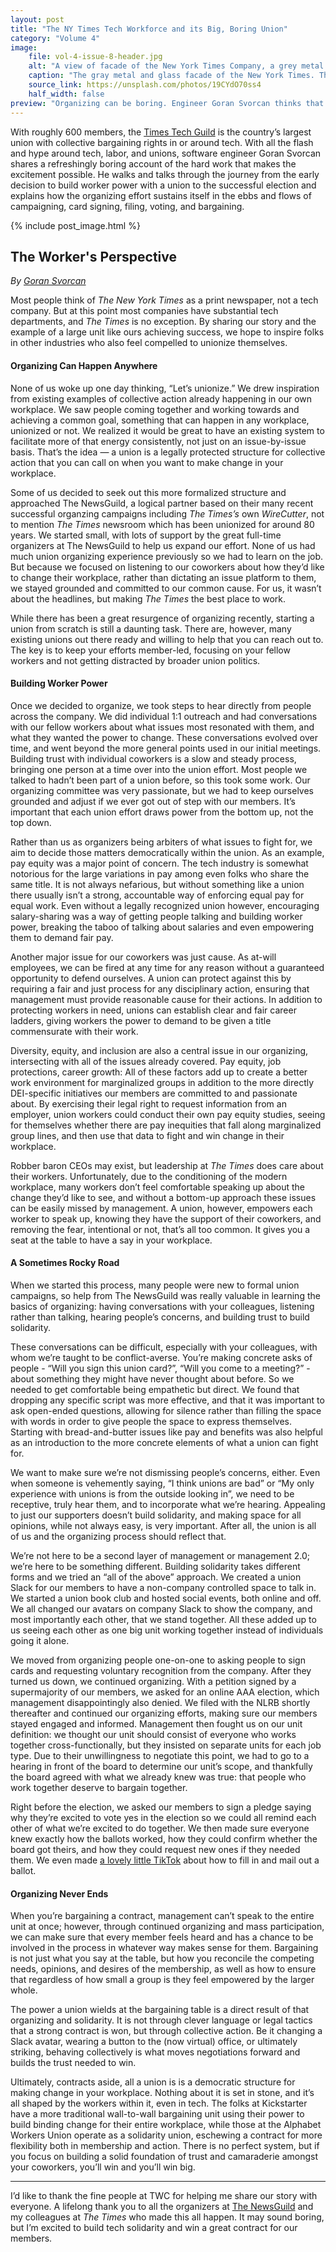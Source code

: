 ```yaml
---
layout: post
title: "The NY Times Tech Workforce and its Big, Boring Union"
category: "Volume 4"
image:
    file: vol-4-issue-8-header.jpg
    alt: "A view of facade of the New York Times Company, a grey metal and glass wall, with taxis and cars in front."
    caption: "The gray metal and glass facade of the New York Times. The company did not voluntarily recognize the country’s biggest union of workers in tech."
    source_link: https://unsplash.com/photos/19CYdO70ss4
    half_width: false
preview: "Organizing can be boring. Engineer Goran Svorcan thinks that’s good."
---
```


With roughly 600 members, the [Times Tech Guild](https://nytimesguild.org/tech/) is the country’s largest union with collective bargaining rights in or around tech. With all the flash and hype around tech, labor, and unions, software engineer Goran Svorcan shares a refreshingly boring account of the hard work that makes the excitement possible. He walks and talks through the journey from the early decision to build worker power with a union to the successful election and explains how the organizing effort sustains itself in the ebbs and flows of campaigning, card signing, filing, voting, and bargaining.

<!-- DO NOT remove the excerpt tag -->
<!--excerpt-->
<!-- remaining content goes below here -->

<!-- DO NOT remove the header image -->
{% include post_image.html %}

## The Worker's Perspective

_By [Goran Svorcan](https://twitter.com/gogisha)_

Most people think of _The New York Times_ as a print newspaper, not a tech company. But at this point most companies have substantial tech departments, and _The Times_ is no exception. By sharing our story and the example of a large unit like ours achieving success, we hope to inspire folks in other industries who also feel compelled to unionize themselves.

#### Organizing Can Happen Anywhere

None of us woke up one day thinking, “Let’s unionize.” We drew inspiration from existing examples of collective action already happening in our own workplace. We saw people coming together and working towards and achieving a common goal, something that can happen in any workplace, unionized or not. We realized it would be great to have an existing system to facilitate more of that energy consistently, not just on an issue-by-issue basis. That’s the idea — a union is a legally protected structure for collective action that you can call on when you want to make change in your workplace. 

Some of us decided to seek out this more formalized structure and approached The NewsGuild, a logical partner based on their many recent successful organzing campaigns including _The Times’s_ own _WireCutter_, not to mention _The Times_ newsroom which has been unionized for around 80 years. We started small, with lots of support by the great full-time organizers at The NewsGuild to help us expand our effort. None of us had much union organizing experience previously so we had to learn on the job. But because we focused on listening to our coworkers about how they’d like to change their workplace, rather than dictating an issue platform to them, we stayed grounded and committed to our common cause. For us, it wasn’t about the headlines, but making _The Times_ the best place to work.

While there has been a great resurgence of organizing recently, starting a union from scratch is still a daunting task. There are, however, many existing unions out there ready and willing to help that you can reach out to. The key is to keep your efforts member-led, focusing on your fellow workers and not getting distracted by broader union politics.

#### Building Worker Power

Once we decided to organize, we took steps to hear directly from people across the company. We did individual 1:1 outreach and had conversations with our fellow workers about what issues most resonated with them, and what they wanted the power to change. These conversations evolved over time, and went beyond the more general points used in our initial meetings. Building trust with individual coworkers is a slow and steady process, bringing one person at a time over into the union effort. Most people we talked to hadn’t been part of a union before, so this took some work. Our organizing committee was very passionate, but we had to keep ourselves grounded and adjust if we ever got out of step with our members. It’s important that each union effort draws power from the bottom up, not the top down.

Rather than us as organizers being arbiters of what issues to fight for, we aim to decide those matters democratically within the union. As an example, pay equity was a major point of concern. The tech industry is somewhat notorious for the large variations in pay among even folks who share the same title. It is not always nefarious, but without something like a union there usually isn’t a strong, accountable way of enforcing equal pay for equal work. Even without a legally recognized union however, encouraging salary-sharing was a way of getting people talking and building worker power, breaking the taboo of talking about salaries and even empowering them to demand fair pay.

Another major issue for our coworkers was just cause. As at-will employees, we can be fired at any time for any reason without a guaranteed opportunity to defend ourselves. A union can protect against this by requiring a fair and just process for any disciplinary action, ensuring that management must provide reasonable cause for their actions. In addition to protecting workers in need, unions can establish clear and fair career ladders, giving workers the power to demand to be given a title commensurate with their work.

Diversity, equity, and inclusion are also a central issue in our organizing, intersecting with all of the issues already covered. Pay equity, job protections, career growth: All of these factors add up to create a better work environment for marginalized groups in addition to the more directly DEI-specific initiatives our members are committed to and passionate about. By exercising their legal right to request information from an employer, union workers could conduct their own pay equity studies, seeing for themselves whether there are pay inequities that fall along marginalized group lines, and then use that data to fight and win change in their workplace.

Robber baron CEOs may exist, but leadership at _The Times_ does care about their workers. Unfortunately, due to the conditioning of the modern workplace, many workers don’t feel comfortable speaking up about the change they’d like to see, and without a bottom-up approach these issues can be easily missed by management. A union, however, empowers each worker to speak up, knowing they have the support of their coworkers, and removing the fear, intentional or not, that’s all too common. It gives you a seat at the table to have a say in your workplace.

#### A Sometimes Rocky Road

When we started this process, many people were new to formal union campaigns, so help from The NewsGuild was really valuable in learning the basics of organizing: having conversations with your colleagues, listening rather than talking, hearing people’s concerns, and building trust to build solidarity. 

These conversations can be difficult, especially with your colleagues, with whom we’re taught to be conflict-averse. You’re making concrete asks of people - “Will you sign this union card?”, “Will you come to a meeting?” - about something they might have never thought about before. So we needed to get comfortable being empathetic but direct. We found that dropping any specific script was more effective, and that it was important to ask open-ended questions, allowing for silence rather than filling the space with words in order to give people the space to express themselves. Starting with bread-and-butter issues like pay and benefits was also helpful as an introduction to the more concrete elements of what a union can fight for.

We want to make sure we’re not dismissing people’s concerns, either. Even when someone is vehemently saying, “I think unions are bad” or “My only experience with unions is from the outside looking in”, we need to be receptive, truly hear them, and to incorporate what we’re hearing. Appealing to just our supporters doesn’t build solidarity, and making space for all opinions, while not always easy, is very important. After all, the union is all of us and the organizing process should reflect that.

We’re not here to be a second layer of management or management 2.0; we’re here to be something different. Building solidarity takes different forms and we tried an “all of the above” approach. We created a union Slack for our members to have a non-company controlled space to talk in. We started a union book club and hosted social events, both online and off. We all changed our avatars on company Slack to show the company, and most importantly each other, that we stand together. All these added up to us seeing each other as one big unit working together instead of individuals going it alone.

We moved from organizing people one-on-one to asking people to sign cards and requesting voluntary recognition from the company. After they turned us down, we continued organizing. With a petition signed by a supermajority of our members, we asked for an online AAA election, which management disappointingly also denied. We filed with the NLRB shortly thereafter and continued our organizing efforts, making sure our members stayed engaged and informed. Management then fought us on our unit definition: we thought our unit should consist of everyone who works together cross-functionally, but they insisted on separate units for each job type. Due to their unwillingness to negotiate this point, we had to go to a hearing in front of the board to determine our unit’s scope, and thankfully the board agreed with what we already knew was true: that people who work together deserve to bargain together.

Right before the election, we asked our members to sign a pledge saying why they’re excited to vote yes in the election so we could all remind each other of what we’re excited to do together. We then made sure everyone knew exactly how the ballots worked, how they could confirm whether the board got theirs, and how they could request new ones if they needed them. We even made [a lovely little TikTok](https://www.tiktok.com/@nytguildtech) about how to fill in and mail out a ballot.

#### Organizing Never Ends

When you’re bargaining a contract, management can’t speak to the entire unit at once; however, through continued organizing and mass participation, we can make sure that every member feels heard and has a chance to be involved in the process in whatever way makes sense for them. Bargaining is not just what you say at the table, but how you reconcile the competing needs, opinions, and desires of the membership, as well as how to ensure that regardless of how small a group is they feel empowered by the larger whole.

The power a union wields at the bargaining table is a direct result of that organizing and solidarity. It is not through clever language or legal tactics that a strong contract is won, but through collective action. Be it changing a Slack avatar, wearing a button to the (now virtual) office, or ultimately striking, behaving collectively is what moves negotiations forward and builds the trust needed to win.

Ultimately, contracts aside, all a union is is a democratic structure for making change in your workplace. Nothing about it is set in stone, and it’s all shaped by the workers within it, even in tech. The folks at Kickstarter have a more traditional wall-to-wall bargaining unit using their power to build binding change for their entire workplace, while those at the Alphabet Workers Union operate as a solidarity union, eschewing a contract for more flexibility both in membership and action. There is no perfect system, but if you focus on building a solid foundation of trust and camaraderie amongst your coworkers, you’ll win and you’ll win big.

<hr>

I’d like to thank the fine people at TWC for helping me share our story with everyone. A lifelong thank you to all the organizers at [The NewsGuild](https://newsguild.org/) and my colleagues at _The Times_ who made this all happen. It may sound boring, but I’m excited to build tech solidarity and win a great contract for our members.
